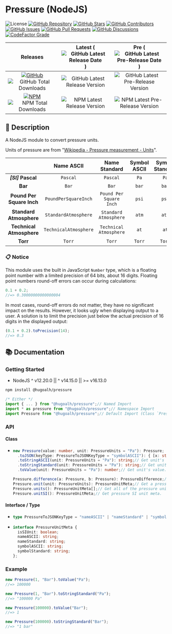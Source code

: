 # Pressure (NodeJS)

![License](https://img.shields.io/static/v1?label=License&message=MIT&style=flat-square "License")
[![GitHub Repository](https://img.shields.io/badge/Repository-181717?logo=github&logoColor=ffffff&style=flat-square "GitHub Repository")](https://github.com/hugoalh-studio/pressure-nodejs)
[![GitHub Stars](https://img.shields.io/github/stars/hugoalh-studio/pressure-nodejs?label=Stars&logo=github&logoColor=ffffff&style=flat-square "GitHub Stars")](https://github.com/hugoalh-studio/pressure-nodejs/stargazers)
[![GitHub Contributors](https://img.shields.io/github/contributors/hugoalh-studio/pressure-nodejs?label=Contributors&logo=github&logoColor=ffffff&style=flat-square "GitHub Contributors")](https://github.com/hugoalh-studio/pressure-nodejs/graphs/contributors)
[![GitHub Issues](https://img.shields.io/github/issues-raw/hugoalh-studio/pressure-nodejs?label=Issues&logo=github&logoColor=ffffff&style=flat-square "GitHub Issues")](https://github.com/hugoalh-studio/pressure-nodejs/issues)
[![GitHub Pull Requests](https://img.shields.io/github/issues-pr-raw/hugoalh-studio/pressure-nodejs?label=Pull%20Requests&logo=github&logoColor=ffffff&style=flat-square "GitHub Pull Requests")](https://github.com/hugoalh-studio/pressure-nodejs/pulls)
[![GitHub Discussions](https://img.shields.io/github/discussions/hugoalh-studio/pressure-nodejs?label=Discussions&logo=github&logoColor=ffffff&style=flat-square "GitHub Discussions")](https://github.com/hugoalh-studio/pressure-nodejs/discussions)
[![CodeFactor Grade](https://img.shields.io/codefactor/grade/github/hugoalh-studio/pressure-nodejs?label=Grade&logo=codefactor&logoColor=ffffff&style=flat-square "CodeFactor Grade")](https://www.codefactor.io/repository/github/hugoalh-studio/pressure-nodejs)

| **Releases** | **Latest** (![GitHub Latest Release Date](https://img.shields.io/github/release-date/hugoalh-studio/pressure-nodejs?label=&style=flat-square "GitHub Latest Release Date")) | **Pre** (![GitHub Latest Pre-Release Date](https://img.shields.io/github/release-date-pre/hugoalh-studio/pressure-nodejs?label=&style=flat-square "GitHub Latest Pre-Release Date")) |
|:-:|:-:|:-:|
| [![GitHub](https://img.shields.io/badge/GitHub-181717?logo=github&logoColor=ffffff&style=flat-square "GitHub")](https://github.com/hugoalh-studio/pressure-nodejs/releases) ![GitHub Total Downloads](https://img.shields.io/github/downloads/hugoalh-studio/pressure-nodejs/total?label=&style=flat-square "GitHub Total Downloads") | ![GitHub Latest Release Version](https://img.shields.io/github/release/hugoalh-studio/pressure-nodejs?sort=semver&label=&style=flat-square "GitHub Latest Release Version") | ![GitHub Latest Pre-Release Version](https://img.shields.io/github/release/hugoalh-studio/pressure-nodejs?include_prereleases&sort=semver&label=&style=flat-square "GitHub Latest Pre-Release Version") |
| [![NPM](https://img.shields.io/badge/NPM-CB3837?logo=npm&logoColor=ffffff&style=flat-square "NPM")](https://www.npmjs.com/package/@hugoalh/pressure) ![NPM Total Downloads](https://img.shields.io/npm/dt/@hugoalh/pressure?label=&style=flat-square "NPM Total Downloads") | ![NPM Latest Release Version](https://img.shields.io/npm/v/@hugoalh/pressure/latest?label=&style=flat-square "NPM Latest Release Version") | ![NPM Latest Pre-Release Version](https://img.shields.io/npm/v/@hugoalh/pressure/pre?label=&style=flat-square "NPM Latest Pre-Release Version") |

## 📝 Description

A NodeJS module to convert pressure units.

Units of pressure are from "[Wikipedia - Pressure measurement - Units](https://en.wikipedia.org/wiki/Pressure_measurement#Units)".

|  | **Name ASCII** | **Name Standard** | **Symbol ASCII** | **Symbol Standard** | **... (\*: Exclusive)** |
|:-:|:-:|:-:|:-:|:-:|:-:|
|  ***\[SI\]*** **Pascal**  | `Pascal` | `Pascal` | `Pa` | `Pa` |  |
| **Bar** | `Bar` | `Bar` | `bar` | `bar` |  |
| **Pound Per Square Inch** | `PoundPerSquareInch` | `Pound Per Square Inch` | `psi` | `psi` |  |
| **Standard Atmosphere** | `StandardAtmosphere` | `Standard Atmosphere` | `atm` | `atm` |  |
| **Technical Atmosphere** | `TechnicalAtmosphere` | `Technical Atmosphere` | `at` | `at` |  |
| **Torr** | `Torr` | `Torr` | `Torr` | `Torr` |  |

### 📋 Notice

This module uses the built in JavaScript `Number` type, which is a floating point number with a limited precision of 64 bits, about 16 digits. Floating point numbers round-off errors can occur during calculations:

```js
0.1 + 0.2;
//=> 0.30000000000000004
```

In most cases, round-off errors do not matter, they have no significant impact on the results. However, it looks ugly when displaying output to a user. A solution is to limit the precision just below the actual precision of 16 digits in the displayed output:

```js
(0.1 + 0.2).toPrecision(14);
//=> 0.3
```

## 📚 Documentation

### Getting Started

- NodeJS ^ v12.20.0 \|\| ^ v14.15.0 \|\| >= v16.13.0

```sh
npm install @hugoalh/pressure
```

```js
/* Either */
import { ... } from "@hugoalh/pressure";// Named Import
import * as pressure from "@hugoalh/pressure";// Namespace Import
import Pressure from "@hugoalh/pressure";// Default Import (Class `Pressure`)
```

### API

#### Class

- ```ts
  new Pressure(value: number, unit: PressureUnits = "Pa"): Pressure;
    .toJSON(keyType: PressureToJSONKeyType = "symbolASCII"): { [x: string]: number; };// Get all of the units value.
    .toStringASCII(unit: PressureUnits = "Pa"): string;// Get unit's value with ASCII symbol.
    .toStringStandard(unit: PressureUnits = "Pa"): string;// Get unit's value with Standard symbol.
    .toValue(unit: PressureUnits = "Pa"): number;// Get unit's value.
  
  Pressure.difference(a: Pressure, b: Pressure): PressureDifference;// Calculate pressure difference by units.
  Pressure.unit(unit: PressureUnits): PressureUnitMeta;// Get a pressure unit meta.
  Pressure.units(): PressureUnitMeta[];// Get all of the pressure units meta.
  Pressure.unitSI(): PressureUnitMeta;// Get pressure SI unit meta.
  ```

#### Interface / Type

- ```ts
  type PressureToJSONKeyType = "nameASCII" | "nameStandard" | "symbolASCII" | "symbolStandard";
  ```
- ```ts
  interface PressureUnitMeta {
    isSIUnit: boolean;
    nameASCII: string;
    nameStandard: string;
    symbolASCII: string;
    symbolStandard: string;
  };
  ```

### Example

```js
new Pressure(1, "Bar").toValue("Pa");
//=> 100000
```

```js
new Pressure(1, "Bar").toStringStandard("Pa");
//=> "100000 Pa"
```

```js
new Pressure(100000).toValue("Bar");
//=> 1
```

```js
new Pressure(100000).toStringStandard("Bar");
//=> "1 bar"
```
